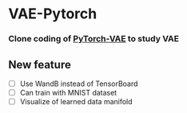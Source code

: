 # VAE-Pytorch
### Clone coding of [PyTorch-VAE](https://github.com/AntixK/PyTorch-VAE/tree/master) to study VAE

## New feature
- [ ] Use WandB instead of TensorBoard
- [ ] Can train with MNIST dataset
- [ ] Visualize of learned data manifold